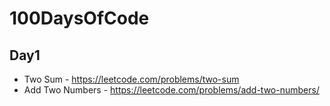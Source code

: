 # 100DaysOfCode

## Day1
* Two Sum - https://leetcode.com/problems/two-sum
* Add Two Numbers - https://leetcode.com/problems/add-two-numbers/
